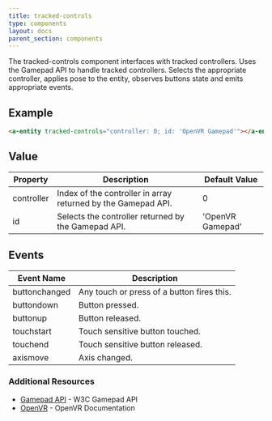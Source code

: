 ```yaml
---
title: tracked-controls
type: components
layout: docs
parent_section: components
---
```


The tracked-controls component interfaces with tracked controllers. 
Uses the Gamepad API to handle tracked controllers. 
Selects the appropriate controller, applies pose to the entity, observes buttons state and emits appropriate events.


## Example

```html
<a-entity tracked-controls="controller: 0; id: 'OpenVR Gamepad'"></a-entity>
```

## Value

| Property    | Description                                                    | Default Value    |
|-------------|----------------------------------------------------------------|------------------|
| controller  | Index of the controller in array returned by the Gamepad API.  | 0                |
| id          | Selects the controller returned by the Gamepad API.            | 'OpenVR Gamepad' |

## Events

| Event Name     | Description                                |
|----------------|--------------------------------------------|
| buttonchanged  | Any touch or press of a button fires this. |
| buttondown     | Button pressed.                            |
| buttonup       | Button released.                           |
| touchstart     | Touch sensitive button touched.            |
| touchend       | Touch sensitive button released.           |
| axismove       | Axis changed.                              |

### Additional Resources

- [Gamepad API][gamepadAPI] - W3C Gamepad API
- [OpenVR][openVR] - OpenVR Documentation

[gamepadAPI]: https://developer.mozilla.org/en-US/docs/Web/API/Gamepad_API
[openVR]: https://github.com/ValveSoftware/openvr/wiki/API-Documentation
